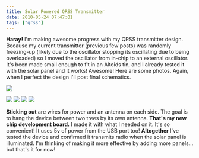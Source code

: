 ```yaml
---
title: Solar Powered QRSS Transmitter
date: 2010-05-24 07:47:01
tags: ["qrss"]
---
```




__Haray!__ I'm making awesome progress with my QRSS transmitter design. Because my current transmitter (previous few posts) was randomly freezing-up (likely due to the oscillator stopping its oscillating due to being overloaded) so I moved the oscillator from in-chip to an external oscillator. It's been made small enough to fit in an Altoids tin, and I already tested it with the solar panel and it works! Awesome! Here are some photos. Again, when I perfect the design I'll post final schematics.

<div class="text-center img-border">

![](https://swharden.com/static/2010/05/24/DSCN0532.jpg)

</div>

<div class="text-center img-border">

![](https://swharden.com/static/2010/05/24/DSCN0533.jpg)
![](https://swharden.com/static/2010/05/24/DSCN0535.jpg)
![](https://swharden.com/static/2010/05/24/DSCN0537.jpg)
![](https://swharden.com/static/2010/05/24/DSCN0539.jpg)

</div>

__Sticking out__ are wires for power and an antenna on each side. The goal is to hang the device between two trees by its own antenna. __That's my new chip development board.__ I made it with what I needed on it. It's so convenient! It uses 5v of power from the USB port too! __Altogether__ I've tested the device and confirmed it transmits radio when the solar panel is illuminated. I'm thinking of making it more effective by adding more panels... but that's it for now!
